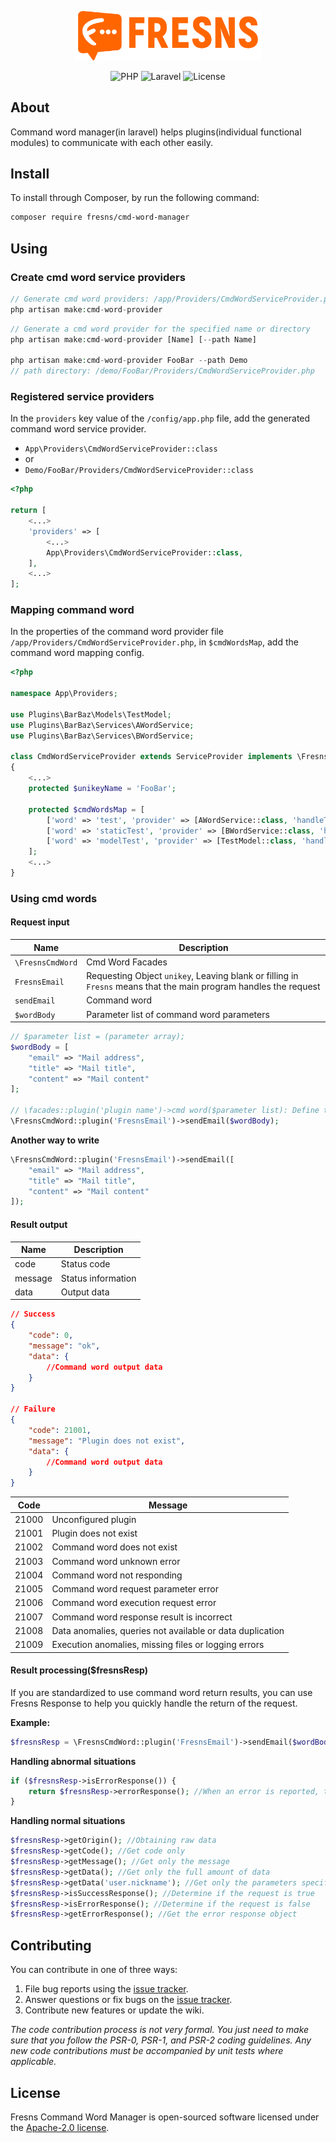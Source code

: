 <p align="center"><a href="https://fresns.org" target="_blank"><img src="https://raw.githubusercontent.com/fresns/docs/main/images/Fresns-Logo(orange).png" width="300"></a></p>

<p align="center">
<img src="https://img.shields.io/badge/PHP-%5E8.0-green" alt="PHP">
<img src="https://img.shields.io/badge/Laravel-%5E8.0%7C%5E9.0-orange" alt="Laravel">
<img src="https://img.shields.io/badge/License-Apache--2.0-blue" alt="License">
</p>

## About

Command word manager(in laravel) helps plugins(individual functional modules) to communicate with each other easily.

## Install

To install through Composer, by run the following command:

```bash
composer require fresns/cmd-word-manager
```

## Using

### Create cmd word service providers

```php
// Generate cmd word providers: /app/Providers/CmdWordServiceProvider.php
php artisan make:cmd-word-provider
```

```php
// Generate a cmd word provider for the specified name or directory
php artisan make:cmd-word-provider [Name] [--path Name]

php artisan make:cmd-word-provider FooBar --path Demo
// path directory: /demo/FooBar/Providers/CmdWordServiceProvider.php
```

### Registered service providers

In the `providers` key value of the `/config/app.php` file, add the generated command word service provider.

- `App\Providers\CmdWordServiceProvider::class`
- or
- `Demo/FooBar/Providers/CmdWordServiceProvider::class`

```php
<?php

return [
    <...>
    'providers' => [
        <...>
        App\Providers\CmdWordServiceProvider::class,
    ],
    <...>
];
```

### Mapping command word

In the properties of the command word provider file `/app/Providers/CmdWordServiceProvider.php`, in `$cmdWordsMap`, add the command word mapping config.

```php
<?php

namespace App\Providers;

use Plugins\BarBaz\Models\TestModel;
use Plugins\BarBaz\Services\AWordService;
use Plugins\BarBaz\Services\BWordService;
    
class CmdWordServiceProvider extends ServiceProvider implements \Fresns\CmdWordManager\Contracts\CmdWordProviderContract
{
    <...>
    protected $unikeyName = 'FooBar';

    protected $cmdWordsMap = [
        ['word' => 'test', 'provider' => [AWordService::class, 'handleTest']],
        ['word' => 'staticTest', 'provider' => [BWordService::class, 'handleStaticTest']],
        ['word' => 'modelTest', 'provider' => [TestModel::class, 'handleModelTest']],
    ];
    <...>
}
```

### Using cmd words

#### Request input

| Name | Description |
| --- | --- |
| `\FresnsCmdWord` | Cmd Word Facades |
| `FresnsEmail` | Requesting Object `unikey`, Leaving blank or filling in `Fresns` means that the main program handles the request |
| `sendEmail` | Command word |
| `$wordBody` | Parameter list of command word parameters |

```php
// $parameter list = (parameter array);
$wordBody = [
    "email" => "Mail address",
    "title" => "Mail title",
    "content" => "Mail content"
];

// \facades::plugin('plugin name')->cmd word($parameter list): Define the contract for the return object
\FresnsCmdWord::plugin('FresnsEmail')->sendEmail($wordBody);
```

**Another way to write**

```php
\FresnsCmdWord::plugin('FresnsEmail')->sendEmail([
    "email" => "Mail address",
    "title" => "Mail title",
    "content" => "Mail content"
]);
```

#### Result output

| Name | Description |
| --- | --- |
| code | Status code |
| message | Status information |
| data | Output data |

```json
// Success
{
    "code": 0,
    "message": "ok",
    "data": {
        //Command word output data
    }
}

// Failure
{
    "code": 21001,
    "message": "Plugin does not exist",
    "data": {
        //Command word output data
    }
}
```

| Code | Message |
| --- | --- |
| 21000 | Unconfigured plugin |
| 21001 | Plugin does not exist |
| 21002 | Command word does not exist |
| 21003 | Command word unknown error |
| 21004 | Command word not responding |
| 21005 | Command word request parameter error |
| 21006 | Command word execution request error |
| 21007 | Command word response result is incorrect |
| 21008 | Data anomalies, queries not available or data duplication |
| 21009 | Execution anomalies, missing files or logging errors |

#### Result processing($fresnsResp)

If you are standardized to use command word return results, you can use Fresns Response to help you quickly handle the return of the request.

**Example:**

```php
$fresnsResp = \FresnsCmdWord::plugin('FresnsEmail')->sendEmail($wordBody);
```

**Handling abnormal situations**

```php
if ($fresnsResp->isErrorResponse()) {
    return $fresnsResp->errorResponse(); //When an error is reported, the full amount of parameters is output(code+message+data)
}
```

**Handling normal situations**

```php
$fresnsResp->getOrigin(); //Obtaining raw data
$fresnsResp->getCode(); //Get code only
$fresnsResp->getMessage(); //Get only the message
$fresnsResp->getData(); //Get only the full amount of data
$fresnsResp->getData('user.nickname'); //Get only the parameters specified in data, for example: data.user.nickname
$fresnsResp->isSuccessResponse(); //Determine if the request is true
$fresnsResp->isErrorResponse(); //Determine if the request is false
$fresnsResp->getErrorResponse(); //Get the error response object
```

## Contributing

You can contribute in one of three ways:

1. File bug reports using the [issue tracker](https://github.com/fresns/command-word/issues).
2. Answer questions or fix bugs on the [issue tracker](https://github.com/fresns/command-word/issues).
3. Contribute new features or update the wiki.

*The code contribution process is not very formal. You just need to make sure that you follow the PSR-0, PSR-1, and PSR-2 coding guidelines. Any new code contributions must be accompanied by unit tests where applicable.*

## License

Fresns Command Word Manager is open-sourced software licensed under the [Apache-2.0 license](https://github.com/fresns/cmd-word-manager/blob/main/LICENSE).